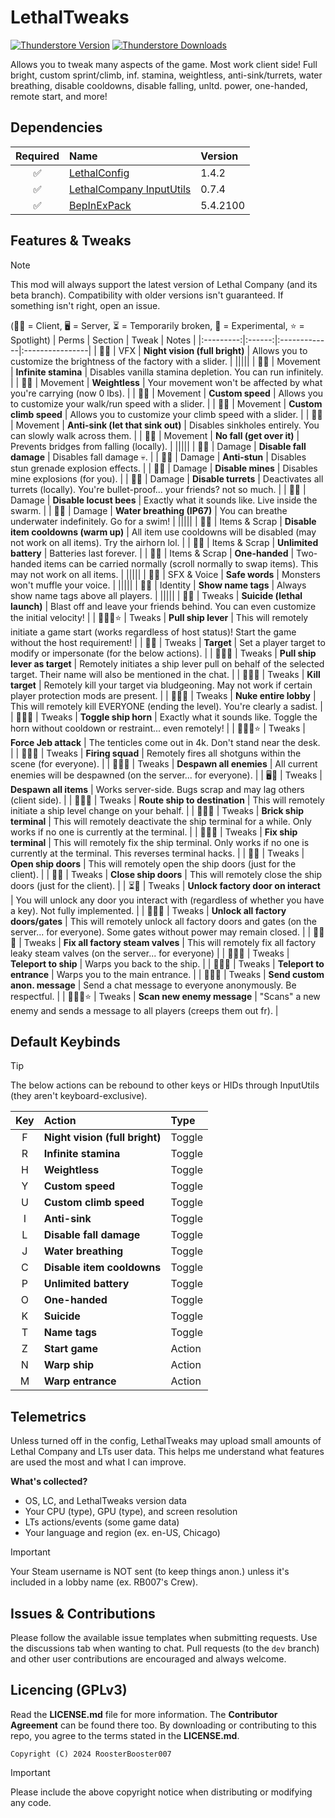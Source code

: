 # LethalTweaks
[![Thunderstore Version](https://img.shields.io/thunderstore/v/RB007/LethalTweaks?style=for-the-badge&logo=thunderstore&logoColor=white)](https://thunderstore.io/c/lethal-company/p/RB007/LethalTweaks/)
[![Thunderstore Downloads](https://img.shields.io/thunderstore/dt/RB007/LethalTweaks?style=for-the-badge&logo=thunderstore&logoColor=white)](https://thunderstore.io/c/lethal-company/p/RB007/LethalTweaks/)

Allows you to tweak many aspects of the game. Most work client side! Full bright, custom sprint/climb, inf. stamina, weightless, anti-sink/turrets, water breathing, disable cooldowns, disable falling, unltd. power, one-handed, remote start, and more!

## Dependencies
| Required | Name | Version |
|:--------:|:-------------|:------|
| ✅ | [LethalConfig](https://thunderstore.io/c/lethal-company/p/AinaVT/LethalConfig/versions/#1.4.2:~:text=1.4.2) | 1.4.2 |
| ✅ | [LethalCompany InputUtils](https://thunderstore.io/c/lethal-company/p/Rune580/LethalCompany_InputUtils/versions/#:~:text=0.7.4) | 0.7.4 |
| ✅ | [BepInExPack](https://thunderstore.io/c/lethal-company/p/BepInEx/BepInExPack/versions/#:~:text=5.4.2100) | 5.4.2100 |

## Features & Tweaks
> [!NOTE]
> This mod will always support the latest version of Lethal Company (and its beta branch). Compatibility with older versions isn't guaranteed. If something isn't right, open an issue.

(🧑‍💻 = Client, 🖥️ = Server, ⏳ = Temporarily broken, 🧪 = Experimental, ⭐ = Spotlight)
| Perms | Section | Tweak | Notes |
|:---------:|:------:|:-------------|:----------------|
| 🧑‍💻 | VFX | **Night vision (full bright)** | Allows you to customize the brightness of the factory with a slider. |
|||||
| 🧑‍💻 | Movement | **Infinite stamina** | Disables vanilla stamina depletion. You can run infinitely. |
| 🧑‍💻 | Movement | **Weightless** | Your movement won't be affected by what you're carrying (now 0 lbs). |
| 🧑‍💻 | Movement | **Custom speed** | Allows you to customize your walk/run speed with a slider. |
| 🧑‍💻 | Movement | **Custom climb speed** | Allows you to customize your climb speed with a slider. |
| 🧑‍💻 | Movement | **Anti-sink (let that sink out)** | Disables sinkholes entirely. You can slowly walk across them. |
| 🧑‍💻 | Movement | **No fall (get over it)** | Prevents bridges from falling (locally). |
|||||
| 🧑‍💻 | Damage | **Disable fall damage** | Disables fall damage 💀. |
| 🧑‍💻 | Damage | **Anti-stun** | Disables stun grenade explosion effects. |
| 🧑‍💻 | Damage | **Disable mines** | Disables mine explosions (for you). |
| 🧑‍💻 | Damage | **Disable turrets** | Deactivates all turrets (locally). You're bullet-proof... your friends? not so much. |
| 🧑‍💻 | Damage | **Disable locust bees** | Exactly what it sounds like. Live inside the swarm. |
| 🧑‍💻 | Damage | **Water breathing (IP67)** | You can breathe underwater indefinitely. Go for a swim! |
|||||
| 🧑‍💻 | Items & Scrap | **Disable item cooldowns (warm up)** | All item use cooldowns will be disabled (may not work on all items). Try the airhorn lol. |
| 🧑‍💻 | Items & Scrap | **Unlimited battery** | Batteries last forever. |
| 🧑‍💻 | Items & Scrap | **One-handed** | Two-handed items can be carried normally (scroll normally to swap items). This may not work on all items. |
|||||
| 🧑‍💻 | SFX & Voice | **Safe words** | Monsters won't muffle your voice. |
|||||
| 🧑‍💻 | Identity | **Show name tags** | Always show name tags above all players. |
|||||
| 🧑‍💻 | Tweaks | **Suicide (lethal launch)** | Blast off and leave your friends behind. You can even customize the initial velocity! |
| 🧑‍💻🧪⭐ | Tweaks | **Pull ship lever** | This will remotely initiate a game start (works regardless of host status)! Start the game without the host requirement! |
| 🧑‍💻 | Tweaks | **Target** | Set a player target to modify or impersonate (for the below actions). |
| 🧑‍💻🧪 | Tweaks | **Pull ship lever as target** | Remotely initiates a ship lever pull on behalf of the selected target. Their name will also be mentioned in the chat. |
| 🧑‍💻🧪 | Tweaks | **Kill target** | Remotely kill your target via bludgeoning. May not work if certain player protection mods are present. |
| 🧑‍💻🧪 | Tweaks | **Nuke entire lobby** | This will remotely kill EVERYONE (ending the level). You're clearly a sadist. |
| 🧑‍💻🧪 | Tweaks | **Toggle ship horn** | Exactly what it sounds like. Toggle the horn without cooldown or restraint... even remotely! |
| 🧑‍💻🧪⭐ | Tweaks | **Force Jeb attack** | The tenticles come out in 4k. Don't stand near the desk. |
| 🧑‍💻🧪 | Tweaks | **Firing squad** | Remotely fires all shotguns within the scene (for everyone). |
| 🧑‍💻🧪 | Tweaks | **Despawn all enemies** | All current enemies will be despawned (on the server... for everyone). |
| 🖥️🧪 | Tweaks | **Despawn all items** | Works server-side. Bugs scrap and may lag others (client side). |
| 🧑‍💻🧪 | Tweaks | **Route ship to destination** | This will remotely initiate a ship level change on your behalf. |
| 🧑‍💻🧪 | Tweaks | **Brick ship terminal** | This will remotely deactivate the ship terminal for a while. Only works if no one is currently at the terminal. |
| 🧑‍💻🧪 | Tweaks | **Fix ship terminal** | This will remotely fix the ship terminal. Only works if no one is currently at the terminal. This reverses terminal hacks. |
| 🧑‍💻 | Tweaks | **Open ship doors** | This will remotely open the ship doors (just for the client). |
| 🧑‍💻 | Tweaks | **Close ship doors** | This will remotely close the ship doors (just for the client). |
| ⏳🧪 | Tweaks | **Unlock factory door on interact** | You will unlock any door you interact with (regardless of whether you have a key). Not fully implemented. |
| 🧑‍💻🧪 | Tweaks | **Unlock all factory doors/gates** | This will remotely unlock all factory doors and gates (on the server... for everyone). Some gates without power may remain closed. |
| 🧑‍💻🧪 | Tweaks | **Fix all factory steam valves** | This will remotely fix all factory leaky steam valves (on the server... for everyone) |
| 🧑‍💻🧪 | Tweaks | **Teleport to ship** | Warps you back to the ship. |
| 🧑‍💻🧪 | Tweaks | **Teleport to entrance** | Warps you to the main entrance. |
| 🧑‍💻🧪 | Tweaks | **Send custom anon. message** | Send a chat message to everyone anonymously. Be respectful. |
| 🧑‍💻🧪⭐ | Tweaks | **Scan new enemy message** | "Scans" a new enemy and sends a message to all players (creeps them out fr). |

## Default Keybinds
> [!TIP]
> The below actions can be rebound to other keys or HIDs through InputUtils (they aren't keyboard-exclusive).

| Key | Action | Type |
|:--------:|:-------------|:------|
| F | **Night vision (full bright)** | Toggle |
| R | **Infinite stamina** | Toggle |
| H | **Weightless** | Toggle |
| Y | **Custom speed** | Toggle |
| U | **Custom climb speed** | Toggle |
| I | **Anti-sink** | Toggle |
| L | **Disable fall damage** | Toggle |
| J | **Water breathing** | Toggle |
| C | **Disable item cooldowns** | Toggle |
| P | **Unlimited battery** | Toggle |
| O | **One-handed** | Toggle |
| K | **Suicide** | Toggle |
| T | **Name tags** | Toggle |
| Z | **Start game** | Action |
| N | **Warp ship** | Action |
| M | **Warp entrance** | Action |

## Telemetrics
Unless turned off in the config, LethalTweaks may upload small amounts of Lethal Company and LTs user data. This helps me understand what features are used the most and what I can improve.

**What's collected?**
- OS, LC, and LethalTweaks version data
- Your CPU (type), GPU (type), and screen resolution
- LTs actions/events (some game data)
- Your language and region (ex. en-US, Chicago)

> [!IMPORTANT]
> Your Steam username is NOT sent (to keep things anon.) unless it's included in a lobby name (ex. RB007's Crew).

## Issues & Contributions
Please follow the available issue templates when submitting requests. Use the discussions tab when wanting to chat. Pull requests (to the ```dev``` branch) and other user contributions are encouraged and always welcome.

## Licencing (GPLv3)
Read the **LICENSE.md** file for more information. The **Contributor Agreement** can be found there too. By downloading or contributing to this repo, you agree to the terms stated in the **LICENSE.md**.

```Copyright (C) 2024 RoosterBooster007```

> [!IMPORTANT]
> Please include the above copyright notice when distributing or modifying any code.
